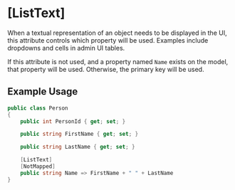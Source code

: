 
# [ListText]

When a textual representation of an object needs to be displayed in the UI, this attribute controls which property will be used. Examples include dropdowns and cells in admin UI tables.

If this attribute is not used, and a property named `Name` exists on the model, that property will be used. Otherwise, the primary key will be used.


## Example Usage

``` c#
public class Person
{
    public int PersonId { get; set; }

    public string FirstName { get; set; }

    public string LastName { get; set; }

    [ListText]
    [NotMapped]
    public string Name => FirstName + " " + LastName
}
```
